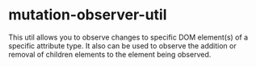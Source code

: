 # mutation-observer-util
This util allows you to observe changes to specific DOM element(s) of a specific attribute type. It also can be used to observe the addition or removal of children elements to the element being observed.
